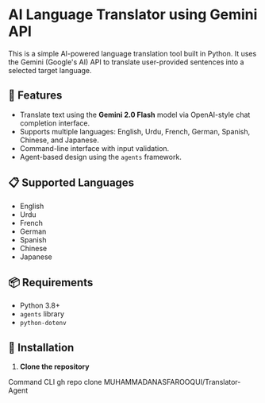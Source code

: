 # AI Language Translator using Gemini API

This is a simple AI-powered language translation tool built in Python. It uses the Gemini (Google's AI) API to translate user-provided sentences into a selected target language.

## 🚀 Features

- Translate text using the **Gemini 2.0 Flash** model via OpenAI-style chat completion interface.
- Supports multiple languages: English, Urdu, French, German, Spanish, Chinese, and Japanese.
- Command-line interface with input validation.
- Agent-based design using the `agents` framework.

## 📋 Supported Languages

- English
- Urdu
- French
- German
- Spanish
- Chinese
- Japanese

## 📦 Requirements

- Python 3.8+
- `agents` library
- `python-dotenv`

## 🔧 Installation

1. **Clone the repository**

Command CLI
gh repo clone MUHAMMADANASFAROOQUI/Translator-Agent

